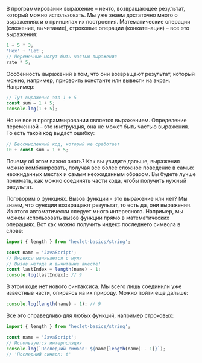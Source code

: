 
В программировании выражение – нечто, возвращающее результат, который можно использовать. Мы уже знаем достаточно много о выражениях и о принципах их построения. Математические операции (сложение, вычитание), строковые операции (конкатенация) – все это выражения:

```javascript
1 + 5 * 3;
'Hex' + 'Let';
// Переменные могут быть частью выражения
rate * 5;
```

Особенность выражений в том, что они возвращают результат, который можно, например, присвоить константе или вывести на экран. Например:

```javascript
// Тут выражение это 1 + 5
const sum = 1 + 5;
console.log(1 + 5);
```

Но не все в программировании является выражением. Определение переменной – это инструкция, она не может быть частью выражения. То есть такой код выдаст ошибку:

```javascript
// Бессмысленный код, который не сработает
10 + const sum = 1 + 5;
```

Почему об этом важно знать? Как вы увидите дальше, выражения можно комбинировать, получая все более сложное поведение в самых неожиданных местах и самым неожиданным образом. Вы будете лучше понимать, как можно соединять части кода, чтобы получить нужный результат.

Поговорим о функциях. Вызов функции - это выражение или нет? Мы знаем, что функции возвращают результат, то есть да, они выражения. Из этого автоматически следует много интересного. Например, мы можем использовать вызов функции прямо в математических операциях. Вот как можно получить индекс последнего символа в слове:

```javascript
import { length } from 'hexlet-basics/string';

const name = 'JavaScript';
// Индексы начинаются с нуля
// Вызов метода и вычитание вместе!
const lastIndex = length(name) - 1;
console.log(lastIndex); // 9
```

В этом коде нет нового синтаксиса. Мы всего лишь соединили уже известные части, опираясь на их природу. Можно пойти еще дальше:

```javascript
console.log(length(name) - 1); // 9
```

Все это справедливо для любых функций, например строковых:

```javascript
import { length } from 'hexlet-basics/string';

const name = 'JavaScript';
// Используется интерполяция
console.log(`Последний символ: ${name[length(name) - 1]}`);
// 'Последний символ: t'
```
